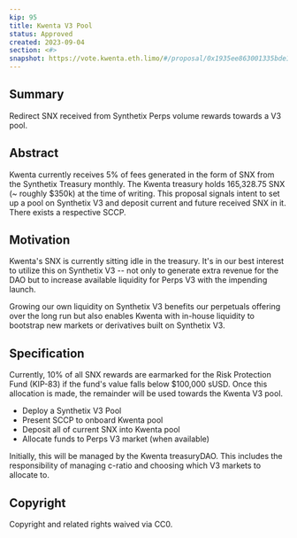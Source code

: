 ```yaml
---
kip: 95
title: Kwenta V3 Pool
status: Approved
created: 2023-09-04
section: <#>
snapshot: https://vote.kwenta.eth.limo/#/proposal/0x1935ee863001335bde143f1c33d4003d9a823381295d3f32504c9f82d6fa13bf
---
```


## Summary
Redirect SNX received from Synthetix Perps volume rewards towards a V3 pool.

## Abstract
Kwenta currently receives 5% of fees generated in the form of SNX from the Synthetix Treasury monthly. The Kwenta treasury holds 165,328.75 SNX (~ roughly $350k) at the time of writing. This proposal signals intent to set up a pool on Synthetix V3 and deposit current and future received SNX in it. There exists a respective SCCP. 

## Motivation
Kwenta's SNX is currently sitting idle in the treasury. It's in our best interest to utilize this on Synthetix V3 -- not only to generate extra revenue for the DAO but to increase available liquidity for Perps V3 with the impending launch.

Growing our own liquidity on Synthetix V3 benefits our perpetuals offering over the long run but also enables Kwenta with in-house liquidity to bootstrap new markets or derivatives built on Synthetix V3.

## Specification
Currently, 10% of all SNX rewards are earmarked for the Risk Protection Fund (KIP-83) if the fund's value falls below $100,000 sUSD. Once this allocation is made, the remainder will be used towards the Kwenta V3 pool.
- Deploy a Synthetix V3 Pool
- Present SCCP to onboard Kwenta pool
- Deposit all of current SNX into Kwenta pool
- Allocate funds to Perps V3 market (when available)

Initially, this will be managed by the Kwenta treasuryDAO. This includes the responsibility of managing c-ratio and choosing which V3 markets to allocate to.

## Copyright
Copyright and related rights waived via CC0.
